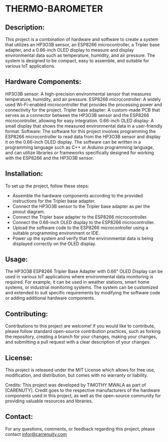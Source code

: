 # THERMO-BAROMETER

## Description:
This project is a combination of hardware and software to create a system that utilizes an HP3O3B sensor, an ESP8266 microcontroller, a Tripler base adapter, and a 0.66-inch OLED display to measure and display environmental data such as temperature, humidity, and air pressure. The system is designed to be compact, easy to assemble, and suitable for various IoT applications.

## Hardware Components:
HP3O3B sensor: A high-precision environmental sensor that measures temperature, humidity, and air pressure.
ESP8266 microcontroller: A widely used Wi-Fi-enabled microcontroller that provides the processing power and connectivity for the project.
Tripler base adapter: A custom-made PCB that serves as a connector between the HP3O3B sensor and the ESP8266 microcontroller, allowing for easy integration.
0.66-inch OLED display: A small display that shows the measured environmental data in a user-friendly format.
Software:
The software for this project involves programming the ESP8266 microcontroller to read data from the HP3O3B sensor and display it on the 0.66-inch OLED display. The software can be written in a programming language such as C++ or Arduino programming language, and can utilize libraries or frameworks specifically designed for working with the ESP8266 and the HP3O3B sensor.

## Installation:
To set up the project, follow these steps:

- Assemble the hardware components according to the provided instructions for the Tripler base adapter.
- Connect the HP3O3B sensor to the Tripler base adapter as per the pinout diagram.
- Connect the Tripler base adapter to the ESP8266 microcontroller.
- Connect the 0.66-inch OLED display to the ESP8266 microcontroller.
- Upload the software code to the ESP8266 microcontroller using a suitable programming environment or IDE.
- Power up the system and verify that the environmental data is being displayed correctly on the OLED display.

## Usage:
The HP3O3B ESP8266 Tripler Base Adapter with 0.66" OLED Display can be used in various IoT applications where environmental data monitoring is required. For example, it can be used in weather stations, smart home systems, or industrial monitoring systems. The system can be customized and extended to suit specific requirements by modifying the software code or adding additional hardware components.

## Contributing:
Contributions to this project are welcome! If you would like to contribute, please follow standard open-source contribution practices, such as forking the repository, creating a branch for your changes, making your changes, and submitting a pull request with a clear description of your changes.

## License:
This project is released under the MIT License which allows for free use, modification, and distribution, but comes with no warranty or liability.

Credits:
This project was developed by TIMOTHY MWALA as part of [CARENUTY]. Credit goes to the respective manufacturers of the hardware components used in this project, as well as the open-source community for providing valuable resources and libraries.

## Contact:
For any questions, comments, or feedback regarding this project, please contact infor@carrenuity.com 
